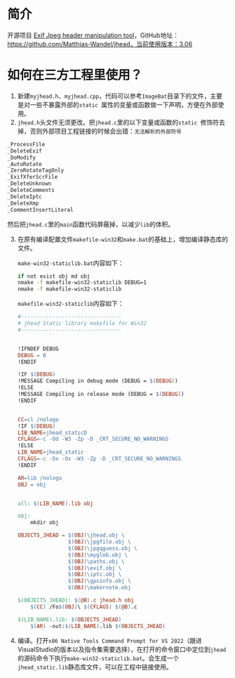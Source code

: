 # 简介

开源项目 [Exif Jpeg header manipulation tool](https://www.sentex.ca/~mwandel/jhead/)，GitHub地址：https://github.com/Matthias-Wandel/jhead，当前使用版本：3.06



# 如何在三方工程里使用？

1. 新建`myjhead.h`、`myjhead.cpp`，代码可以参考`ImageBat`目录下的文件，主要是对一些不暴露外部的`static `属性的变量或函数做一下声明，方便在外部使用。
2. `jhead.h`头文件无须更改。把`jhead.c`里的以下变量或函数的`static `修饰符去掉，否则外部项目工程链接的时候会出错：`无法解析的外部符号`

```c
_ProcessFile
_DeleteExif
_DoModify
_AutoRotate
_ZeroRotateTagOnly
_ExifXferScrFile
_DeleteUnknown
_DeleteComments
_DeleteIptc
_DeleteXmp
_CommentInsertLiteral
```

然后把`jhead.c`里的`main`函数代码屏蔽掉，以减少`lib`的体积。

3. 在原有编译配置文件`makefile-win32`和`make.bat`的基础上，增加编译静态库的文件。

   `make-win32-staticlib.bat`内容如下：

   ```bash
   if not exist obj md obj
   nmake -f makefile-win32-staticlib DEBUG=1
   nmake -f makefile-win32-staticlib
   ```

   `makefile-win32-staticlib`内容如下：

   ```makefile
   #--------------------------------
   # jhead Static library makefile for Win32
   #--------------------------------
   
   
   !IFNDEF DEBUG
   DEBUG = 0
   !ENDIF
   
   !IF $(DEBUG)
   !MESSAGE Compiling in debug mode (DEBUG = $(DEBUG))
   !ELSE
   !MESSAGE Compiling in release mode (DEBUG = $(DEBUG))
   !ENDIF
   
   
   CC=cl /nologo
   !IF $(DEBUG)
   LIB_NAME=jhead_staticD
   CFLAGS=-c -Od -W3 -Zp -D _CRT_SECURE_NO_WARNINGS
   !ELSE
   LIB_NAME=jhead_static
   CFLAGS=-c -Ox -Os -W3 -Zp -D _CRT_SECURE_NO_WARNINGS
   !ENDIF
   
   AR=lib /nologo
   OBJ = obj
   
   
   all: $(LIB_NAME).lib obj
   
   obj:
       mkdir obj
   
   OBJECTS_JHEAD = $(OBJ)\jhead.obj \
                   $(OBJ)\jpgfile.obj \
                   $(OBJ)\jpgqguess.obj \
                   $(OBJ)\myglob.obj \
                   $(OBJ)\paths.obj \
                   $(OBJ)\exif.obj \
                   $(OBJ)\iptc.obj \
                   $(OBJ)\gpsinfo.obj \
                   $(OBJ)\makernote.obj
   
   $(OBJECTS_JHEAD): $(@B).c jhead.h obj
       $(CC) /Fo$(OBJ)\ $(CFLAGS) $(@B).c
   
   $(LIB_NAME).lib: $(OBJECTS_JHEAD)
       $(AR) -out:$(LIB_NAME).lib $(OBJECTS_JHEAD)
   ```

   

4. 编译。打开`x86 Native Tools Command Prompt for VS 2022`（跟进VisualStudio的版本以及指令集需要选择），在打开的命令窗口中定位到`jhead`的源码命令下执行`make-win32-staticlib.bat`。会生成一个`jhead_static.lib`静态库文件，可以在工程中链接使用。

